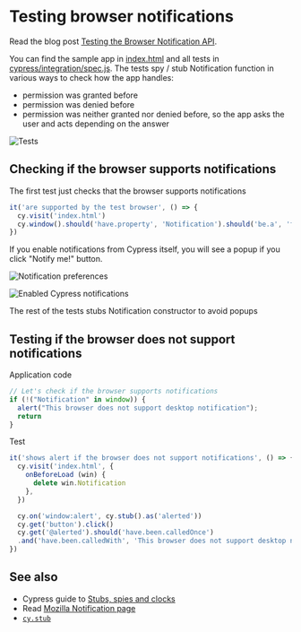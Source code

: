 # Testing browser notifications

Read the blog post [Testing the Browser Notification API](https://www.cypress.io/blog/2020/01/24/testing-the-browser-notification-api/).

You can find the sample app in [index.html](index.html) and all tests in [cypress/integration/spec.js](cypress/integration/spec.js). The tests spy / stub Notification function in various ways to check how the app handles:
- permission was granted before
- permission was denied before
- permission was neither granted nor denied before, so the app asks the user and acts depending on the answer

![Tests](images/tests.png)

## Checking if the browser supports notifications

The first test just checks that the browser supports notifications

```js
it('are supported by the test browser', () => {
  cy.visit('index.html')
  cy.window().should('have.property', 'Notification').should('be.a', 'function')
})
```

If you enable notifications from Cypress itself, you will see a popup if you click "Notify me!" button.

![Notification preferences](images/enable-cypress-notifications.png)

![Enabled Cypress notifications](images/enabled.png)

The rest of the tests stubs Notification constructor to avoid popups

## Testing if the browser does not support notifications

Application code
```js
// Let's check if the browser supports notifications
if (!("Notification" in window)) {
  alert("This browser does not support desktop notification");
  return
}
```

Test
```js
it('shows alert if the browser does not support notifications', () => {
  cy.visit('index.html', {
    onBeforeLoad (win) {
      delete win.Notification
    },
  })

  cy.on('window:alert', cy.stub().as('alerted'))
  cy.get('button').click()
  cy.get('@alerted').should('have.been.calledOnce')
  .and('have.been.calledWith', 'This browser does not support desktop notification')
})
```

## See also

- Cypress guide to [Stubs, spies and clocks](https://on.cypress.io/stubs-spies-and-clocks)
- Read [Mozilla Notification page](https://developer.mozilla.org/en-US/docs/Web/API/Notification)
- [`cy.stub`](https://on.cypress.io/stub)
